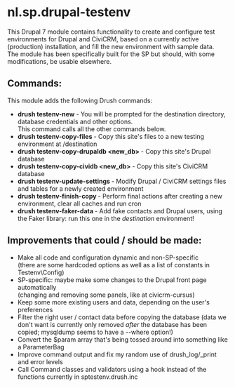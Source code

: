 nl.sp.drupal-testenv
====================

This Drupal 7 module contains functionality to create and configure test environments for Drupal and CiviCRM, based on a currently active (production) installation, and fill the new environment with sample data.  
The module has been specifically built for the SP but should, with some modifications, be usable elsewhere.


Commands:
---------
This module adds the following Drush commands:
- **drush testenv-new** - You will be prompted for the destination directory, database credentials and other options.  
    This command calls all the other commands below.
- **drush testenv-copy-files <destination>** - Copy this site's files to a new testing environment at /destination
- **drush testenv-copy-drupaldb <new_db> <copytype>** - Copy this site's Drupal database
- **drush testenv-copy-cividb <new_db> <copytype>** - Copy this site's CiviCRM database
- **drush testenv-update-settings <destination>** - Modify Drupal / CiviCRM settings files and tables for a newly created environment
- **drush testenv-finish-copy <destination>** - Perform final actions after creating a new environment, clear all caches and run cron
- **drush testenv-faker-data <destination> <count>** - Add fake contacts and Drupal users, using the Faker library: run this one in the *destination* environment!


Improvements that could / should be made:
-----------------------------------------
- Make all code and configuration dynamic and non-SP-specific  
      (there are some hardcoded options as well as a list of constants in Testenv\Config)
- SP-specific: maybe make some changes to the Drupal front page automatically  
    (changing and removing some panels, like at civicrm-cursus)
- Keep some more existing users and data, depending on the user's preferences
- Filter the right user / contact data before copying the database (data we don't want is currently only removed *after* the database has been copied; mysqldump seems to have a --where option!)
- Convert the $param array that's being tossed around into something like a ParameterBag
- Improve command output and fix my random use of drush_log/_print and error levels
- Call Command classes and validators using a hook instead of the functions currently in sptestenv.drush.inc

